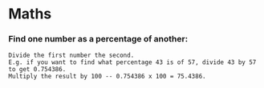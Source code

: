 # Maths

### Find one number as a percentage of another:
```
Divide the first number the second. 
E.g. if you want to find what percentage 43 is of 57, divide 43 by 57 to get 0.754386.
Multiply the result by 100 -- 0.754386 x 100 = 75.4386.
```
